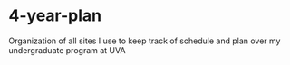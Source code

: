 # 4-year-plan
Organization of all sites I use to keep track of schedule and plan over my undergraduate program at UVA
